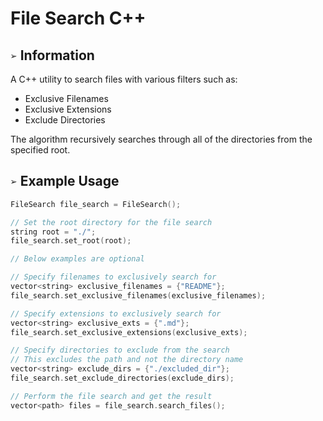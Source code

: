 # File Search C++

## `➢` Information
A C++ utility to search files with various filters such as:
* Exclusive Filenames
* Exclusive Extensions
* Exclude Directories

The algorithm recursively searches through all of the directories from the specified root.

## `➢` Example Usage
```cpp
FileSearch file_search = FileSearch();

// Set the root directory for the file search
string root = "./";
file_search.set_root(root);

// Below examples are optional

// Specify filenames to exclusively search for
vector<string> exclusive_filenames = {"README"};
file_search.set_exclusive_filenames(exclusive_filenames);

// Specify extensions to exclusively search for
vector<string> exclusive_exts = {".md"};
file_search.set_exclusive_extensions(exclusive_exts);

// Specify directories to exclude from the search
// This excludes the path and not the directory name
vector<string> exclude_dirs = {"./excluded_dir"};
file_search.set_exclude_directories(exclude_dirs);

// Perform the file search and get the result
vector<path> files = file_search.search_files();
```
